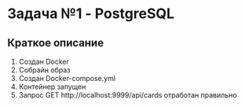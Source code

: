 # Задача №1 - PostgreSQL

## Краткое описание

1. Cоздан Docker
2. Собрайн образ
3. Cоздан Docker-compose.yml
2. Контейнер запущен
4. Запрос GET http://localhost:9999/api/cards отработан правильно
